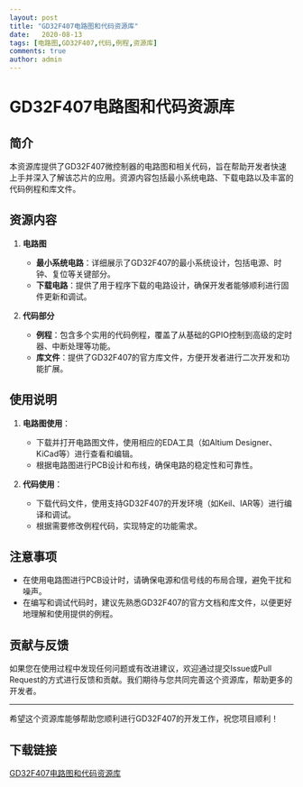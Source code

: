 ```yaml
---
layout: post
title: "GD32F407电路图和代码资源库"
date:   2020-08-13
tags: [电路图,GD32F407,代码,例程,资源库]
comments: true
author: admin
---
```

# GD32F407电路图和代码资源库

## 简介
本资源库提供了GD32F407微控制器的电路图和相关代码，旨在帮助开发者快速上手并深入了解该芯片的应用。资源内容包括最小系统电路、下载电路以及丰富的代码例程和库文件。

## 资源内容
1. **电路图**
   - **最小系统电路**：详细展示了GD32F407的最小系统设计，包括电源、时钟、复位等关键部分。
   - **下载电路**：提供了用于程序下载的电路设计，确保开发者能够顺利进行固件更新和调试。

2. **代码部分**
   - **例程**：包含多个实用的代码例程，覆盖了从基础的GPIO控制到高级的定时器、中断处理等功能。
   - **库文件**：提供了GD32F407的官方库文件，方便开发者进行二次开发和功能扩展。

## 使用说明
1. **电路图使用**：
   - 下载并打开电路图文件，使用相应的EDA工具（如Altium Designer、KiCad等）进行查看和编辑。
   - 根据电路图进行PCB设计和布线，确保电路的稳定性和可靠性。

2. **代码使用**：
   - 下载代码文件，使用支持GD32F407的开发环境（如Keil、IAR等）进行编译和调试。
   - 根据需要修改例程代码，实现特定的功能需求。

## 注意事项
- 在使用电路图进行PCB设计时，请确保电源和信号线的布局合理，避免干扰和噪声。
- 在编写和调试代码时，建议先熟悉GD32F407的官方文档和库文件，以便更好地理解和使用提供的例程。

## 贡献与反馈
如果您在使用过程中发现任何问题或有改进建议，欢迎通过提交Issue或Pull Request的方式进行反馈和贡献。我们期待与您共同完善这个资源库，帮助更多的开发者。

---

希望这个资源库能够帮助您顺利进行GD32F407的开发工作，祝您项目顺利！

## 下载链接

[GD32F407电路图和代码资源库](https://pan.quark.cn/s/848159c414c6)